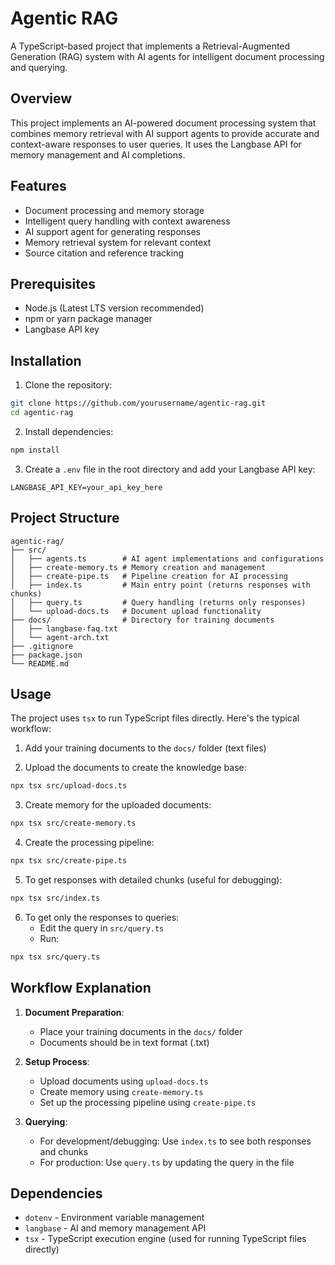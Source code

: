 # Agentic RAG

A TypeScript-based project that implements a Retrieval-Augmented Generation (RAG) system with AI agents for intelligent document processing and querying.

## Overview

This project implements an AI-powered document processing system that combines memory retrieval with AI support agents to provide accurate and context-aware responses to user queries. It uses the Langbase API for memory management and AI completions.

## Features

- Document processing and memory storage
- Intelligent query handling with context awareness
- AI support agent for generating responses
- Memory retrieval system for relevant context
- Source citation and reference tracking

## Prerequisites

- Node.js (Latest LTS version recommended)
- npm or yarn package manager
- Langbase API key

## Installation

1. Clone the repository:

```bash
git clone https://github.com/yourusername/agentic-rag.git
cd agentic-rag
```

2. Install dependencies:

```bash
npm install
```

3. Create a `.env` file in the root directory and add your Langbase API key:

```
LANGBASE_API_KEY=your_api_key_here
```

## Project Structure

```
agentic-rag/
├── src/
│   ├── agents.ts        # AI agent implementations and configurations
│   ├── create-memory.ts # Memory creation and management
│   ├── create-pipe.ts   # Pipeline creation for AI processing
│   ├── index.ts         # Main entry point (returns responses with chunks)
│   ├── query.ts         # Query handling (returns only responses)
│   └── upload-docs.ts   # Document upload functionality
├── docs/                # Directory for training documents
│   ├── langbase-faq.txt
│   └── agent-arch.txt
├── .gitignore
├── package.json
└── README.md
```

## Usage

The project uses `tsx` to run TypeScript files directly. Here's the typical workflow:

1. Add your training documents to the `docs/` folder (text files)

2. Upload the documents to create the knowledge base:

```bash
npx tsx src/upload-docs.ts
```

3. Create memory for the uploaded documents:

```bash
npx tsx src/create-memory.ts
```

4. Create the processing pipeline:

```bash
npx tsx src/create-pipe.ts
```

5. To get responses with detailed chunks (useful for debugging):

```bash
npx tsx src/index.ts
```

6. To get only the responses to queries:
   - Edit the query in `src/query.ts`
   - Run:

```bash
npx tsx src/query.ts
```

## Workflow Explanation

1. **Document Preparation**:
   - Place your training documents in the `docs/` folder
   - Documents should be in text format (.txt)

2. **Setup Process**:
   - Upload documents using `upload-docs.ts`
   - Create memory using `create-memory.ts`
   - Set up the processing pipeline using `create-pipe.ts`

3. **Querying**:
   - For development/debugging: Use `index.ts` to see both responses and chunks
   - For production: Use `query.ts` by updating the query in the file

## Dependencies

- `dotenv` - Environment variable management
- `langbase` - AI and memory management API
- `tsx` - TypeScript execution engine (used for running TypeScript files directly)
